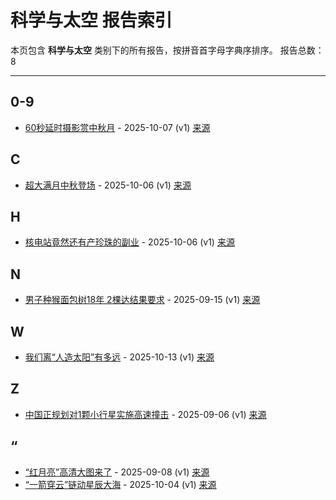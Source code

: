 # 科学与太空 报告索引

本页包含 **科学与太空** 类别下的所有报告，按拼音首字母字典序排序。
报告总数：8

---

## 0-9

- [60秒延时摄影赏中秋月](60miao-yan-shi-she-ying-shang-zhong-qiu-yue-2025-10-07--v1.md) - 2025-10-07 (v1) [来源](https://www.baidu.com/s?wd=60%E7%A7%92%E5%BB%B6%E6%97%B6%E6%91%84%E5%BD%B1%E8%B5%8F%E4%B8%AD%E7%A7%8B%E6%9C%88&sa=fyb_news&rsv_dl=fyb_news)

## C

- [超大满月中秋登场](chao-da-man-yue-zhong-qiu-deng-chang-2025-10-06--v1.md) - 2025-10-06 (v1) [来源](https://www.baidu.com/s?wd=%E8%B6%85%E5%A4%A7%E6%BB%A1%E6%9C%88%E4%B8%AD%E7%A7%8B%E7%99%BB%E5%9C%BA&sa=fyb_news&rsv_dl=fyb_news)

## H

- [核电站竟然还有产珍珠的副业](he-dian-zhan-jing-ran-huan-you-chan-zhen-zhu-de-fu-ye-2025-10-06--v1.md) - 2025-10-06 (v1) [来源](https://www.baidu.com/s?wd=%E6%A0%B8%E7%94%B5%E7%AB%99%E7%AB%9F%E7%84%B6%E8%BF%98%E6%9C%89%E4%BA%A7%E7%8F%A0%E7%8F%A0%E7%9A%84%E5%89%AF%E4%B8%9A&sa=fyb_news&rsv_dl=fyb_news)

## N

- [男子种猴面包树18年 2棵达结果要求](nan-zi-chong-hou-mian-bao-shu-18nian-2ke-da-jie-guo-yao-qiu-2025-09-15--v1.md) - 2025-09-15 (v1) [来源](https://www.baidu.com/s?wd=%E7%94%B7%E5%AD%90%E7%A7%8D%E7%8C%B4%E9%9D%A2%E5%8C%85%E6%A0%9118%E5%B9%B4+2%E6%A3%B5%E8%BE%BE%E7%BB%93%E6%9E%9C%E8%A6%81%E6%B1%82&sa=fyb_news&rsv_dl=fyb_news)

## W

- [我们离“人造太阳”有多远](wo-men-chi-ren-zao-tai-yang-you-duo-yuan-2025-10-13--v1.md) - 2025-10-13 (v1) [来源](https://www.baidu.com/s?wd=%E6%88%91%E4%BB%AC%E7%A6%BB%E2%80%9C%E4%BA%BA%E9%80%A0%E5%A4%AA%E9%98%B3%E2%80%9D%E6%9C%89%E5%A4%9A%E8%BF%9C&sa=fyb_news&rsv_dl=fyb_news)

## Z

- [中国正规划对1颗小行星实施高速撞击](zhong-guo-zheng-gui-hua-dui-1ke-xiao-xing-xing-shi-shi-gao-su-zhuang-ji-2025-09-06--v1.md) - 2025-09-06 (v1) [来源](https://www.baidu.com/s?wd=%E4%B8%AD%E5%9B%BD%E6%AD%A3%E8%A7%84%E5%88%92%E5%AF%B91%E9%A2%97%E5%B0%8F%E8%A1%8C%E6%98%9F%E5%AE%9E%E6%96%BD%E9%AB%98%E9%80%9F%E6%92%9E%E5%87%BB&sa=fyb_news&rsv_dl=fyb_news)

## “

- [“红月亮”高清大图来了](hong-yue-liang-gao-qing-da-tu-lai-liao-2025-09-08--v1.md) - 2025-09-08 (v1) [来源](https://www.baidu.com/s?wd=%E2%80%9C%E7%BA%A2%E6%9C%88%E4%BA%AE%E2%80%9D%E9%AB%98%E6%B8%85%E5%A4%A7%E5%9B%BE%E6%9D%A5%E4%BA%86&sa=fyb_news&rsv_dl=fyb_news)
- [“一箭穿云”链动星辰大海](yi-jian-chuan-yun-lian-dong-xing-chen-da-hai-2025-10-04--v1.md) - 2025-10-04 (v1) [来源](https://www.baidu.com/s?wd=%E2%80%9C%E4%B8%80%E7%AE%AD%E7%A9%BF%E4%BA%91%E2%80%9D%E9%93%BE%E5%8A%A8%E6%98%9F%E8%BE%B0%E5%A4%A7%E6%B5%B7&sa=fyb_news&rsv_dl=fyb_news)
